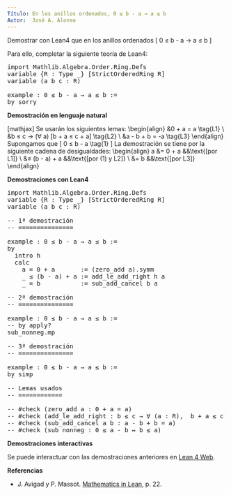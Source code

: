 ```yaml
---
Título: En los anillos ordenados, 0 ≤ b - a → a ≤ b
Autor:  José A. Alonso
---
```


Demostrar con Lean4 que en los anillos ordenados
\[ 0 ≤ b - a → a ≤ b \]

Para ello, completar la siguiente teoría de Lean4:

<pre lang="lean">
import Mathlib.Algebra.Order.Ring.Defs
variable {R : Type _} [StrictOrderedRing R]
variable (a b c : R)

example : 0 ≤ b - a → a ≤ b :=
by sorry
</pre>
<!--more-->

<b>Demostración en lenguaje natural</b>

[mathjax]
Se usarán los siguientes lemas:
\begin{align}
   &0 + a = a                     \tag{L1} \\
   &b ≤ c → (∀ a) [b + a ≤ c + a] \tag{L2} \\
   &a - b + b = -a                \tag{L3}
\end{align}
Supongamos que
\[ 0 ≤ b - a  \tag{1} \]
La demostración se tiene por la siguiente cadena de desigualdades:
\begin{align}
   a &= 0 + a          &&\text{[por L1]} \\
     &≤ (b - a) + a    &&\text{[por (1) y L2]} \\
     &= b              &&\text{[por L3]}
\end{align}

<b>Demostraciones con Lean4</b>

<pre lang="lean">
import Mathlib.Algebra.Order.Ring.Defs
variable {R : Type _} [StrictOrderedRing R]
variable (a b c : R)

-- 1ª demostración
-- ===============

example : 0 ≤ b - a → a ≤ b :=
by
  intro h
  calc
    a = 0 + a       := (zero_add a).symm
    _ ≤ (b - a) + a := add_le_add_right h a
    _ = b           := sub_add_cancel b a

-- 2ª demostración
-- ===============

example : 0 ≤ b - a → a ≤ b :=
-- by apply?
sub_nonneg.mp

-- 3ª demostración
-- ===============

example : 0 ≤ b - a → a ≤ b :=
by simp

-- Lemas usados
-- ============

-- #check (zero_add a : 0 + a = a)
-- #check (add_le_add_right : b ≤ c → ∀ (a : R),  b + a ≤ c + a)
-- #check (sub_add_cancel a b : a - b + b = a)
-- #check (sub_nonneg : 0 ≤ a - b ↔ b ≤ a)
</pre>

<b>Demostraciones interactivas</b>

Se puede interactuar con las demostraciones anteriores en <a href="https://lean.math.hhu.de/#url=https://raw.githubusercontent.com/jaalonso/Calculemus2/main/src/Ejercicio_sobre_anillos_ordenados_2.lean" rel="noopener noreferrer" target="_blank">Lean 4 Web</a>.

<b>Referencias</b>

<ul>
<li> J. Avigad y P. Massot. <a href="https://bit.ly/3U4UjBk">Mathematics in Lean</a>, p. 22.</li>
</ul>
